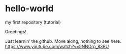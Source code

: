 # hello-world
my first repository (tutorial)

Greetings!

Just learnin' the github. Move along, nothing to see here.
https://www.youtube.com/watch?v=5NNOrp_83RU
